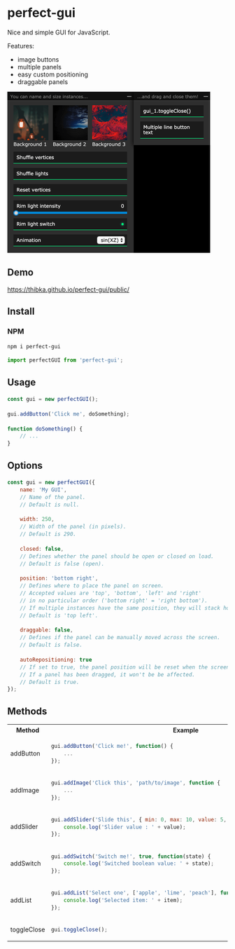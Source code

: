 # perfect-gui
Nice and simple GUI for JavaScript.

Features:  
- image buttons 
- multiple panels
- easy custom positioning
- draggable panels

<img src="https://raw.githubusercontent.com/thibka/thibka.github.io/master/perfect-gui/_data/capture.png" width="464"/>  

## Demo
https://thibka.github.io/perfect-gui/public/

## Install

### NPM
```bash
npm i perfect-gui
```
```javascript
import perfectGUI from 'perfect-gui';
```

## Usage

```javascript
const gui = new perfectGUI();

gui.addButton('Click me', doSomething);

function doSomething() {
    // ...
}
```

## Options
```javascript
const gui = new perfectGUI({
    name: 'My GUI',
    // Name of the panel. 
    // Default is null.
    
    width: 250,
    // Width of the panel (in pixels). 
    // Default is 290.
    
    closed: false, 
    // Defines whether the panel should be open or closed on load. 
    // Default is false (open).

    position: 'bottom right',
    // Defines where to place the panel on screen.
    // Accepted values are 'top', 'bottom', 'left' and 'right' 
    // in no particular order ('bottom right' = 'right bottom').
    // If multiple instances have the same position, they will stack horizontally.
    // Default is 'top left'.

    draggable: false,
    // Defines if the panel can be manually moved across the screen.
    // Default is false.

    autoRepositioning: true
    // If set to true, the panel position will be reset when the screen is resized.
    // If a panel has been dragged, it won't be be affected.
    // Default is true.
});
```

## Methods
<table>
<tr><th>Method</th><th>Example</th></tr>
<tr><td>addButton</td><td>

```javascript
gui.addButton('Click me!', function() {
    ...
});
```
</td></tr>
<tr><td>addImage</td><td>

```javascript
gui.addImage('Click this', 'path/to/image', function {
    ...
});
```
</td></tr>
<tr><td>addSlider</td><td>

```javascript
gui.addSlider('Slide this', { min: 0, max: 10, value: 5, step: .1 }, function(value) {
    console.log('Slider value : ' + value);
});
```
</td></tr>
<tr><td>addSwitch</td><td>

```javascript
gui.addSwitch('Switch me!', true, function(state) {
    console.log('Switched boolean value: ' + state);
});
```
</td></tr>
<tr><td>addList</td><td>

```javascript
gui.addList('Select one', ['apple', 'lime', 'peach'], function(item) {
    console.log('Selected item: ' + item);
});
```
</td></tr>
<tr><td>toggleClose</td><td>

```javascript
gui.toggleClose();
```
</td></tr>
</table>
